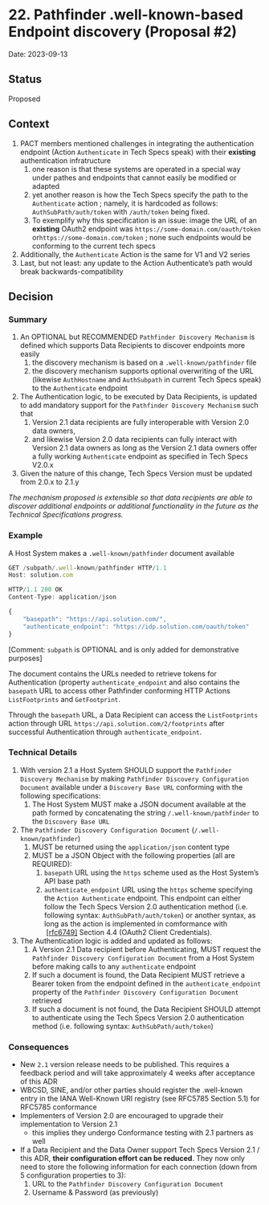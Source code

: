 # 22. Pathfinder .well-known-based Endpoint discovery (Proposal #2)

Date: 2023-09-13

## Status

Proposed

## Context

1. PACT members mentioned challenges in integrating the authentication endpoint (Action `Authenticate` in Tech Specs speak) with their **existing** authentication infratructure
    1. one reason is that these systems are operated in a special way under pathes and endpoints that cannot easily be modified or adapted
    2. yet another reason is how the Tech Specs specify the path to the `Authenticate` action ; namely, it is hardcoded as follows: `AuthSubPath/auth/token` with `/auth/token` being fixed.
    3. To exemplify why this specification is an issue: image the URL of an ********existing******** OAuth2 endpoint was `https://some-domain.com/oauth/token` or`https://some-domain.com/token` ; none such endpoints would be conforming to the current tech specs
2. Additionally, the `Authenticate` Action is the same for V1 and V2 series
3. Last, but not least: any update to the Action Authenticate’s path would break backwards-compatibility

## Decision

### Summary

1. An OPTIONAL but RECOMMENDED `Pathfinder Discovery Mechanism` is defined which supports Data Recipients to discover endpoints more easily
    1. the discovery mechanism is based on a `.well-known/pathfinder` file 
    2. the discovery mechanism supports optional overwriting of the URL (likewise `AuthHostname` and `AuthSubpath` in current Tech Specs speak) to the `Authenticate` endpoint
2. The Authentication logic, to be executed by Data Recipients, is updated to add mandatory support for the `Pathfinder Discovery Mechanism` such that
    1. Version 2.1 data recipients are fully interoperable with Version 2.0 data owners,
    2. and likewise Version 2.0 data recipients can fully interact with Version 2.1 data owners as long as the Version 2.1 data owners offer a fully working `Authenticate` endpoint as specified in Tech Specs V2.0.x
3. Given the nature of this change, Tech Specs Version must be updated from 2.0.x to 2.1.y

*The mechanism proposed is extensible so that data recipients are able to discover additional endpoints or additional functionality in the future as the Technical Specifications progress.*

### Example

A Host System makes a `.well-known/pathfinder` document available

```javascript
GET /subpath/.well-known/pathfinder HTTP/1.1
Host: solution.com

HTTP/1.1 200 OK
Content-Type: application/json

{
	"basepath": "https://api.solution.com/",
	"authenticate_endpoint": "https://idp.solution.com/oauth/token"
}
```

[Comment: `subpath` is OPTIONAL and is only added for demonstrative purposes]

The document contains the URLs needed to retrieve tokens for Authentication (property `authenticate_endpoint` and also contains the `basepath` URL to access other Pathfinder conforming HTTP Actions `ListFootprints` and `GetFootprint`.

Through the `basepath` URL, a Data Recipient can access the `ListFootprints` action through URL `https://api.solution.com/2/footprints` after successful Authentication through `authenticate_endpoint`.

### Technical Details

1. With version 2.1 a Host System SHOULD support the `Pathfinder Discovery Mechanism` by making `Pathfinder Discovery Configuration Document` available under a `Discovery Base URL`  conforming with the following specifications:
    1. The Host System MUST make a JSON document available at the path formed by concatenating the string `/.well-known/pathfinder` to the `Discovery Base URL`
2. The `Pathfinder Discovery Configuration Document` (`/.well-known/pathfinder`) 
    1. MUST be returned using the `application/json` content type
    2. MUST be a JSON Object with the following properties (all are REQUIRED):
        1. `basepath` URL using the `https` scheme used as the Host System’s API base path
        2.  `authenticate_endpoint` URL using the `https` scheme specifying the `Action Authenticate` endpoint. This endpoint can either follow the Tech Specs Version 2.0 authentication method (i.e. following syntax: `AuthSubPath/auth/token`) or another syntax, as long as the action is implemented in comformance with  [[rfc6749]](https://www.rfc-editor.org/rfc/rfc6749) Section 4.4 (OAuth2 Client Credentials).
3. The Authentication logic is added and updated as follows:
    1. A Version 2.1 Data recipient before Authenticating, MUST request the `Pathfinder Discovery Configuration Document` from a Host System before making calls to any `authenticate` endpoint
    2. If such a document is found, the Data Recipient MUST retrieve a Bearer token from the endpoint defined in the `authenticate_endpoint` property of the `Pathfinder Discovery Configuration Document` retrieved
    3. If such a document is not found, the Data Recipient SHOULD attempt to authenticate using the Tech Specs Version 2.0 authentication method (i.e. following syntax: `AuthSubPath/auth/token`)

### Consequences

- New `2.1` version release needs to be published. This requires a feedback period and will take approximately 4 weeks after acceptance of this ADR
- WBCSD, SINE, and/or other parties should register the .well-known entry in the IANA Well-Known URI registry (see RFC5785 Section 5.1) for RFC5785 conformance
- Implementers of Version 2.0 are encouraged to upgrade their implementation to Version 2.1
    - this implies they undergo Conformance testing with 2.1 partners as well
- If a Data Recipient and the Data Owner support Tech Specs Version 2.1 / this ADR, **their configuration effort can be reduced**. They now only need to store the following information for each connection (down from 5 configuration properties to 3):
    1. URL to the `Pathfinder Discovery Configuration Document`
    2. Username & Password (as previously)
